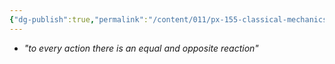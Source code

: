 ```yaml
---
{"dg-publish":true,"permalink":"/content/011/px-155-classical-mechanics-and-special-reltivity/classical-mechanics/px-155-a-foundations-of-classical-mechanics/px-155-a3-newton-s-third-law/","created":"2024-10-01T18:27:09.468+01:00","updated":"2024-11-26T19:53:54.765+00:00"}
---
```


- *"to every action there is an equal and opposite reaction"*